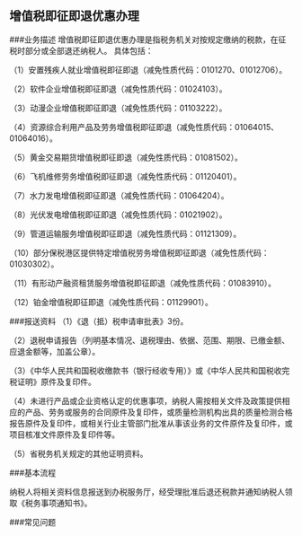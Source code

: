 ## 增值税即征即退优惠办理

###业务描述
    增值税即征即退优惠办理是指税务机关对按规定缴纳的税款，在征税时部分或全部退还纳税人。
具体包括：

（1）安置残疾人就业增值税即征即退（减免性质代码：0101270、01012706）。

（2）软件企业增值税即征即退（减免性质代码：01024103）。

（3）动漫企业增值税即征即退（减免性质代码：01103222）。

（4）资源综合利用产品及劳务增值税即征即退（减免性质代码：01064015、01064016）。

（5）黄金交易期货增值税即征即退（减免性质代码：01081502）。

（6）飞机维修劳务增值税即征即退（减免性质代码：01120401）。

（7）水力发电增值税即征即退（减免性质代码：01064204）。

（8）光伏发电增值税即征即退（减免性质代码：01021902）。

（9）管道运输服务增值税即征即退（减免性质代码：01121309）。

（10）部分保税港区提供特定增值税劳务增值税即征即退（减免性质代码：01030302）。

（11）有形动产融资租赁服务增值税即征即退（减免性质代码：01083910）。

（12）铂金增值税即征即退（减免性质代码：01129901）。





###报送资料
（1）《退（抵）税申请审批表》3份。

（2）退税申请报告（列明基本情况、退税理由、依据、范围、期限、已缴金额、应退金额等，加盖公章）。

（3）《中华人民共和国税收缴款书（银行经收专用）》或《中华人民共和国税收完税证明》原件及复印件。

（4）未进行产品或企业资格认定的优惠事项，纳税人需按相关文件及政策提供相应的产品、劳务或服务的合同原件及复印件，或质量检测机构出具的质量检测合格报告原件及复印件，或相关行业主管部门批准从事该业务的文件原件及复印件，或项目核准文件原件及复印件等。

（5）省税务机关规定的其他证明资料。


###基本流程

  纳税人将相关资料信息报送到办税服务厅，经受理批准后退还税款并通知纳税人领取《税务事项通知书》。


###常见问题




